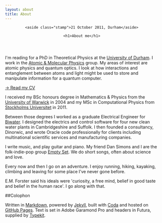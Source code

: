 ```yaml
---
layout: about
title: About
---
```


<header>

    <aside class="stamp">21 October 2011, Durham</aside>

    <h1>About me</h1>

</header>

I'm reading for a PhD in Theoretical Physics at the [University of Durham](http://www.durham.ac.uk/). I work in the [Atomic & Molecular Physics](http://massey.dur.ac.uk/) group. My areas of interest are atomic physics and quantum optics. I look at how interactions and entanglement between atoms and light might be used to store and manipulate information for a quantum computer.

<div>

<aside><a href='/cv/' class='button'>&rarr; Read my CV</a></aside>

<p>I received my BSc honours degree in Mathematics &amp; Physics from the <a href='http://warwick.ac.uk/'>University of Warwick</a> in 2004 and my MSc in Computational Physics from <a href='http://www.su.se/'>Stockholms Universitet</a> in 2011.</p>

</div>

Between those degrees I worked as a graduate Electrical Engineer for [Biwater](http://www.biwater.com/). I designed the electrics and control software for four new clean water plants in Cambridgeshire and Suffolk. I then founded a consultancy, Dinorwic, and wrote Oracle code professionally for clients including multinational scientific services and manufacturing companies. 

I write music, and play guitar and piano. My friend Dan Simons and I are the folk-indie-pop group [Empty Set](http://emptyset.co.uk/). We do short songs, often about science and love.

Every now and then I go on an adventure. I enjoy running, hiking, kayaking, climbing and leaving for some place I’ve never gone before.

E.M. Forster said his ideals were 'curiosity, a free mind, belief in good taste and belief in the human race'. I go along with that.

##Colophon

Written in [Markdown](http://daringfireball.net/projects/markdown/), powered by [Jekyll](http://github.com/mojombo/jekyll), built with [Coda](http://www.panic.com/coda/) and hosted on [GitHub Pages](http://pages.github.com/). Text is set in Adobe Garamond Pro and headers in Futura, supplied by [Typekit](https://typekit.com/).